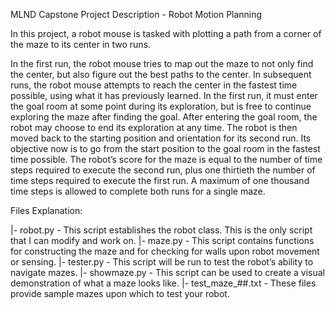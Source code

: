 MLND Capstone Project Description - Robot Motion Planning

In this project, a robot mouse is tasked with plotting a path from a corner of the maze to its center in two runs.

In the first run, the robot mouse tries to map out the maze to not only find the center, but also figure out the best paths to the center. In subsequent runs, the robot mouse attempts to reach the center in the fastest time possible, using what it has previously learned. 
In the first run, it must enter the goal room at some point during its exploration, but is free to continue exploring the maze after finding the goal. After entering the goal room, the robot may choose to end its exploration at any time. The robot is then moved back to the starting position and orientation for its second run. Its objective now is to go from the start position to the goal room in the fastest time possible. The robot’s score for the maze is equal to the number of time steps required to execute the second run, plus one thirtieth the number of time steps required to execute the first run. A maximum of one thousand time steps is allowed to complete both runs for a single maze.


Files Explanation:

|- robot.py - This script establishes the robot class. This is the only script that I can modify and work on.
|- maze.py - This script contains functions for constructing the maze and for checking for walls upon robot movement or sensing.
|- tester.py - This script will be run to test the robot’s ability to navigate mazes.
|- showmaze.py - This script can be used to create a visual demonstration of what a maze looks like.
|- test_maze_##.txt - These files provide sample mazes upon which to test your robot.


